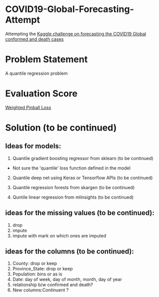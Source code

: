 # COVID19-Global-Forecasting-Attempt
Attempting the [Kaggle challenge on forecasting the COVID19 Global conformed and death cases](https://www.kaggle.com/c/covid19-global-forecasting-week-5)

# Problem Statement
A quantile regression problem

# Evaluation Score

[Weighted Pinball Loss](https://www.kaggle.com/c/covid19-global-forecasting-week-5/overview/evaluation) 

# Solution (to be continued)

## Ideas for models:

1. Quantile gradient boosting regressor from sklearn (to be continued)

- Not sure the 'quantile' loss function defined in the model

2. Quantile deep net using Keras or Tensorflow APIs (to be continued)

3. Quantile regression forests from skargen (to be continued)

4. Quntile linear regression from mlinsights (to be continued)


## ideas for the missing values (to be continued):
1. drop
2. impute
3. impute with mark on which ones are imputed

## ideas for the columns (to be continued):
1. County: drop or keep
2. Province_State: drop or keep
3. Population: bins or as is
4. Date: day of week, day of month, month, day of year
5. relationship b/w confirmed and death?
6. New columns:Continuent ?

